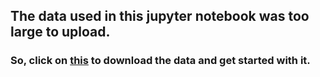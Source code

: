 ## The data used in this jupyter notebook was too large to upload.
### So, click on [this](https://drive.google.com/file/d/1QOmVDpd8hcVYqqUXDXf68UMDWQZP0wQV/view) to download the data and get started with it.